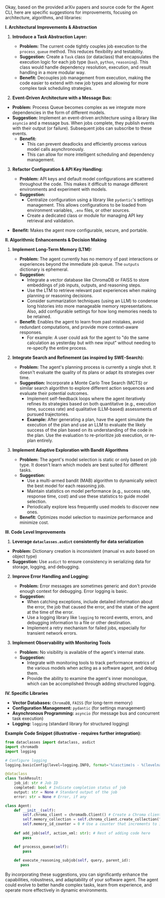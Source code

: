 Okay, based on the provided arXiv papers and source code for the Agent CLI, here are specific suggestions for improvements, focusing on architecture, algorithms, and libraries:

**I. Architectural Improvements & Abstraction**

1.  **Introduce a Task Abstraction Layer:**

    *   **Problem:** The current code tightly couples job execution to the `process_queue` method. This reduces flexibility and testability.
    *   **Suggestion:** Create a `Task` class (or dataclass) that encapsulates the execution logic for each job type (`bash`, `python`, `reasoning`). This class would handle dependency resolution, execution, and result handling in a more modular way.
    *   **Benefit:**  Decouples job management from execution, making the code easier to extend with new job types and allowing for more complex task scheduling strategies.

2.  **Event-Driven Architecture with a Message Bus:**
 * **Problem:** Process Queue becomes complex as we integrate more dependencies in the form of different models.
 * **Suggestion:** Implement an event-driven architecture using a library like `asyncio` and a message bus.  When jobs complete, they publish events with their output (or failure).  Subsequent jobs can subscribe to these events.
    *   **Benefit:**
        * This can prevent deadlocks and efficiently process various model calls asynchronously.
        * This can allow for more intelligent scheduling and dependency management.

3.  **Refactor Configuration & API Key Handling:**

    *   **Problem:** API keys and default model configurations are scattered throughout the code. This makes it difficult to manage different environments and experiment with models.
    *   **Suggestion:**
        *   Centralize configuration using a library like `pydantic`'s settings management. This allows configurations to be loaded from environment variables, `.env` files, or other sources.
        *   Create a dedicated class or module for managing API key retrieval and validation.
*   **Benefit:** Makes the agent more configurable, secure, and portable.

**II. Algorithmic Enhancements & Decision Making**

1.  **Implement Long-Term Memory (LTM):**

    *   **Problem:** The agent currently has no memory of past interactions or experiences beyond the immediate job queue.  The `outputs` dictionary is ephemeral.
    *   **Suggestion:**
        *   Integrate a vector database like ChromaDB or FAISS to store embeddings of job inputs, outputs, and reasoning steps.
        *   Use the LTM to retrieve relevant past experiences when making planning or reasoning decisions.
        *   Consider summarization techniques (using an LLM) to condense long histories into more manageable memory representations. Also, add configurable settings for how long memories needs to be retained.
    *   **Benefit:** Enables the agent to learn from past mistakes, avoid redundant computations, and provide more context-aware responses.
        *   For example: A user could ask for the agent to "do the same calculation as yesterday but with new input" without needing to re-specify the entire process.

2.  **Integrate Search and Refinement (as inspired by SWE-Search):**

    *   **Problem:**  The agent's planning process is currently a single shot. It doesn't evaluate the quality of its plans or adapt its strategies over time.
    *   **Suggestion:** Incorporate a Monte Carlo Tree Search (MCTS) or similar search algorithm to explore different action sequences and evaluate their potential outcomes.
        *   Implement self-feedback loops where the agent iteratively refines its strategies based on both quantitative (e.g., execution time, success rate) and qualitative (LLM-based) assessments of pursued trajectories.
        *   **Example:** After generating a plan, have the agent simulate the execution of the plan and use an LLM to evaluate the likely success of the plan based on its understanding of the code in the plan. Use the evaluation to re-prioritize job execution, or re-plan entirely.

3.  **Implement Adaptive Exploration with Bandit Algorithms**

    *   **Problem:**  The agent's model selection is static or only based on job type.  It doesn't learn which models are best suited for different tasks.
    *   **Suggestion:**
        *   Use a multi-armed bandit (MAB) algorithm to dynamically select the best model for each reasoning job.
        *   Maintain statistics on model performance (e.g., success rate, response time, cost) and use these statistics to guide model selection.
        *   Periodically explore less frequently used models to discover new ones.
    *   **Benefit:** Optimizes model selection to maximize performance and minimize cost.

 **III. Code Level Improvements**

1. **Leverage `dataclasses.asdict` consistently for data serialization**
 * **Problem:** Dictionary creation is inconsistent (manual vs auto based on object type)
 * **Suggestion:** Use `asdict` to ensure consistency in serializing data for storage, logging, and debugging.

2.  **Improve Error Handling and Logging:**

    *   **Problem:** Error messages are sometimes generic and don't provide enough context for debugging. Error logging is basic.
    *   **Suggestion:**
        *   When catching exceptions, include detailed information about the error, the job that caused the error, and the state of the agent at the time of the error.
        *   Use a logging library like `logging` to record events, errors, and debugging information to a file or other destination.
        *   Implement a retry mechanism for failed jobs, especially for transient network errors.

3.  **Implement Observability with Monitoring Tools**

    *   **Problem:** No visibility is available of the agent's internal state.
    *   **Suggestion:**
        *   Integrate with monitoring tools to track performance metrics of the various models when acting as a software agent, and debug them.
        *   Provide the ability to examine the agent's inner monologue, which can be accomplished through adding structured logging.

**IV. Specific Libraries**

*   **Vector Databases:**  `ChromaDB`, `FAISS` (for long-term memory)
*   **Configuration Management:** `pydantic` (for settings management)
*   **Asynchronous Programming:** `asyncio` (for message bus and concurrent task execution)
*   **Logging:** `logging` (standard library for structured logging)

**Example Code Snippet (illustrative - requires further integration):**

```python
from dataclasses import dataclass, asdict
import chromadb
import logging

# Configure logging
logging.basicConfig(level=logging.INFO, format='%(asctime)s - %(levelname)s - %(message)s')

@dataclass
class TaskResult:
    job_id: str # Job ID
    completed: bool # Indicate completion status of job
    output: str = None # Standard output of the job
    error: str = None # Error, if any

class Agent:
    def __init__(self):
        self.chroma_client = chromadb.Client() # Create a Chroma client to use for long term memory
        self.memory_collection = self.chroma_client.create_collection("agent_memory")
        self.memory_id_counter = 0 # Use a counter that increments to identify various past knowledge in the agent
    
    def add_job(self, action_xml: str): # Rest of adding code here
        pass

    def processs_queue(self):
        pass
    
    def execute_reasoning_subjob(self, query, parent_id):
       pass
```

By incorporating these suggestions, you can significantly enhance the capabilities, robustness, and adaptability of your software agent. The agent could evolve to better handle complex tasks, learn from experience, and operate more effectively in dynamic environments.
